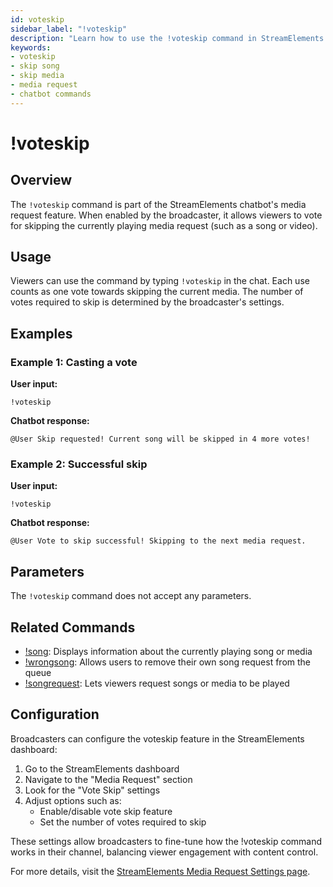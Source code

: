 ```yaml
---
id: voteskip
sidebar_label: "!voteskip"
description: "Learn how to use the !voteskip command in StreamElements chatbot to allow viewers to vote for skipping the current media request."
keywords:
- voteskip
- skip song
- skip media
- media request
- chatbot commands
---
```


# !voteskip

## Overview

The `!voteskip` command is part of the StreamElements chatbot's media request feature. When enabled by the broadcaster, it allows viewers to vote for skipping the currently playing media request (such as a song or video).

## Usage

Viewers can use the command by typing `!voteskip` in the chat. Each use counts as one vote towards skipping the current media. The number of votes required to skip is determined by the broadcaster's settings.

## Examples

### Example 1: Casting a vote

**User input:**
```
!voteskip
```

**Chatbot response:**
```
@User Skip requested! Current song will be skipped in 4 more votes!
```

### Example 2: Successful skip

**User input:**
```
!voteskip
```

**Chatbot response:**
```
@User Vote to skip successful! Skipping to the next media request.
```

## Parameters

The `!voteskip` command does not accept any parameters.

## Related Commands

- [!song](song.md): Displays information about the currently playing song or media
- [!wrongsong](wrongsong.md): Allows users to remove their own song request from the queue
- [!songrequest](songrequest.md): Lets viewers request songs or media to be played

## Configuration

Broadcasters can configure the voteskip feature in the StreamElements dashboard:

1. Go to the StreamElements dashboard
2. Navigate to the "Media Request" section
3. Look for the "Vote Skip" settings
4. Adjust options such as:
   - Enable/disable vote skip feature
   - Set the number of votes required to skip

These settings allow broadcasters to fine-tune how the !voteskip command works in their channel, balancing viewer engagement with content control.

For more details, visit the [StreamElements Media Request Settings page](https://streamelements.com/dashboard/mediarequest/settings).

